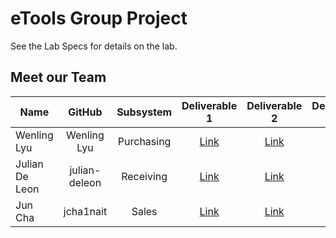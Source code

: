 # eTools Group Project
See the Lab Specs for details on the lab.

## Meet our Team

| **Name**        | **GitHub**           | **Subsystem** | **Deliverable 1** | **Deliverable 2** | **Deliverable 3** |
| ------------- |:-------------:| :-------------:| :-------------:| :-------------:| :-------------:|
|  Wenling Lyu    | Wenling Lyu | Purchasing | [Link](https://github.com/DMIT-2018/2018-sep-2022-a02-project-team3-a02-sep2022/issues/1) | [Link](https://github.com/DMIT-2018/2018-sep-2022-a02-project-team3-a02-sep2022/issues/5) | [Link](https://github.com/DMIT-2018/2018-sep-2022-a02-project-team3-a02-sep2022/milestone/7) | 
| Julian De Leon     | julian-deleon      |   Receiving | [Link](https://github.com/DMIT-2018/2018-sep-2022-a02-project-team3-a02-sep2022/issues/3) | [Link](https://github.com/DMIT-2018/2018-sep-2022-a02-project-team3-a02-sep2022/issues/6) | [Link](https://github.com/DMIT-2018/2018-sep-2022-a02-project-team3-a02-sep2022/milestone/9) |
| Jun Cha | jcha1nait      |   Sales | [Link](https://github.com/DMIT-2018/2018-sep-2022-a02-project-team3-a02-sep2022/issues/2) | [Link](https://github.com/DMIT-2018/2018-sep-2022-a02-project-team3-a02-sep2022/issues/4) | [Link](https://github.com/DMIT-2018/2018-sep-2022-a02-project-team3-a02-sep2022/milestone/4) |



